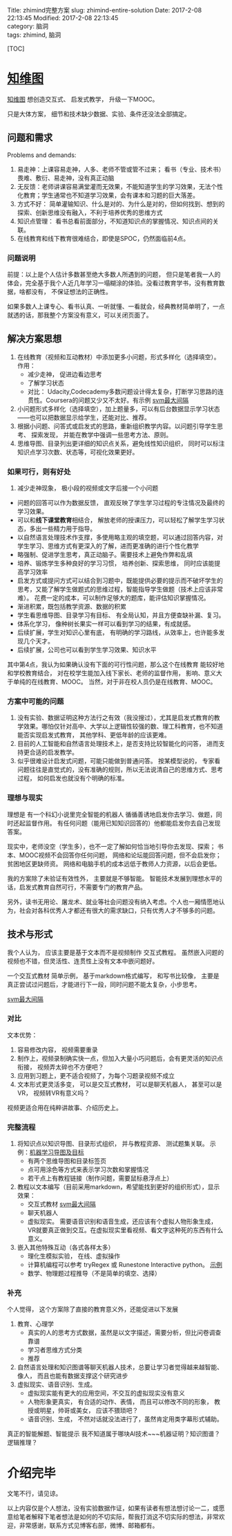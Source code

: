 Title: zhimind完整方案
slug: zhimind-entire-solution
Date: 2017-2-08 22:13:45
Modified: 2017-2-08 22:13:45   
category: 脑洞  
tags: zhimind, 脑洞    

[TOC]

# [知维图](zhimind.com)

[知维图](zhimind.com) 想创造交互式、 启发式教学， 升级一下MOOC。

只是大体方案， 细节和技术缺少数据、实验、条件还没法全部搞定。

## 问题和需求

Problems and demands:

1. 易走神：上课容易走神，人多、老师不管或管不过来； 看书（专业、技术书）畏难、敷衍、易走神，没有真正动脑
2. 无反馈：老师讲课容易满堂灌而无效果，不能知道学生的学习效果，无法个性化教育；学生通常也不知道学习效果，会有课本和习题的巨大落差。
3. 方式不好： 简单灌输知识、什么是对的、为什么是对的，但如何找到、想到的探索、创新思维没有融入，不利于培养优秀的思维方式
4. 知识点管理： 看书总看前面部分，不知道知识点的掌握情况、知识点间的关联。
5. 在线教育和线下教育很难结合，即使是SPOC，仍然面临前4点。

### 问题说明

前提：以上是个人估计多数甚至绝大多数人所遇到的问题， 但只是笔者我一人的体会，完全基于我个人近几年学习一塌糊涂的体验。没看过教育学书，没有教育数据，啥都没有， 不保证想法的正确性。

如果多数人上课专心、看书认真、一听就懂、一看就会，经典教材简单明了，一点就透的话，那我整个方案没有意义，可以关闭页面了。


## 解决方案思想

1. 在线教育（视频和互动教材）中添加更多小问题，形式多样化（选择填空）。作用：  
    - 减少走神， 促进边看边思考
    - 了解学习状态
    - 对比： Udacity,Codecademy多数问题设计得太复杂，打断学习思路的连贯性。Coursera的问题又少又不太好。有示例 [svm最大间隔](http://www.zhimind.com/tutorial/a94364d4-4f6f-41bd-8b57-6c749efc46f4?id=f349e9b2-1412-44f4-a18e-618825613bcb&name=1.%E6%94%AF%E6%8C%81%E5%90%91%E9%87%8F%E6%9C%BA%E6%9C%80%E5%A4%A7%E9%97%B4%E9%9A%94&parent=%E6%94%AF%E6%8C%81%E5%90%91%E9%87%8F%E6%9C%BA)
2. 小问题形式多样化（选择填空），加上题量多，可以有后台数据显示学习状态——也可以把数据显示给学生，还能对比、推荐。
3. 根据小问题、问答式或启发式的思路，重新组织教学内容。以问题引导学生思考、 探索发现， 并能在教学中强调一些思考方法、原则。
4. 思维导图、目录列出更详细的知识点关系，避免线性知识组织， 同时可以标注知识点学习次数、状态等，可视化效果更好。

### 如果可行，则有好处

1. 减少走神现象， 极小段的视频或文字后接一个小问题
-  问题的回答可以作为数据反馈， 直观反映了学生学习过程的专注情况及最终的学习效果。
-  可以和**线下课堂教育**相结合， 解放老师的授课压力，可以轻松了解学生学习状态，多出一些精力用于指导。 
-  以自然语言处理技术作支撑，多使用略主观的填空题，可以通过回答内容，对学生学习、思维方式有更深入的了解，进而更准确的进行个性化教学
-  略强制、促进学生思考，真正动脑子。需要技术上避免作弊和乱填
-  培养、锻炼学生多种良好的学习习惯， 培养创新、探索思维， 同时应该能提高学习效率
-  启发方式或提问方式可以结合到习题中，既能提供必要的提示而不破坏学生的思考，又能了解学生做题式的思维过程，智能指导学生做题（技术上应该非常难）。 花费一定的成本，可以制作足够大的题库，能评估知识掌握情况。
-  渐进积累，既包括教学资源、数据的积累
-  学生看思维导图、目录学习有目标、 有全局认知，并且方便查缺补漏、复习。
-  体系化学习， 像种树长果实一样可以看到学习的结果，有成就感。
-  后续扩展，学生对知识心里有底， 有明确的学习路线，从效率上，也许能多发现几个天才。
-  后续扩展，公司也可以看到学生学习效果、知识水平

其中第4点，我认为如果确认没有下面的可行性问题，那么这个在线教育 能较好地和学校教育结合， 对在校学生能加入线下家长、老师的监督作用， 影响、意义大于单纯的在线教育、MOOC。 当然，对于非在校人员仍是在线教育、MOOC。

### 方案中可能的问题

1. 没有实验、数据证明这种方法行之有效（我没搜过），尤其是启发式教育的教学效果。哪怕仅针对高中、大学以上逻辑性较强的数、理工科教育，也不知道能否实现启发式教育， 其他学科、更低年龄的应该更难。
2. 目前的人工智能和自然语言处理技术上，是否支持比较智能化的问答， 进而支持更合适的启发教学。
3. 似乎很难设计启发式问题，可能只能做到普通问答。 按某模型说的， 专家看问题往往是直觉式的，没有准确的规则，所以无法说清自己的思维方式、思考过程， 如何启发也就没有个明确的标准。

### 理想与现实

理想是 有一个科幻小说里完全智能的机器人 循循善诱地启发你去学习、做题，同时还起监督作用。 有任何问题（能用已知知识回答的）他都能启发你去自己发现答案。

现实中，老师没空（学生多），也不一定了解如何恰当地引导你去发现、探索； 书本、MOOC视频不会回答你任何问题， 网络和论坛能回答问题，但不会启发你； 贫困地区更缺师资。 网络和电脑手机的成本远低于教师人力资源，以后会更低。

我的方案除了未验证有效性外， 主要就是不够智能。 智能技术发展到理想水平的话，启发式教育自然可行，不需要专门的教育产品。

另外，读书无用论、屠龙术、就业等社会问题没有纳入考虑。个人也一厢情愿地认为，社会对各科优秀人才都还有很大的需求缺口，只有优秀人才不够多的问题。

## 技术与形式

我个人认为， 应该主要是基于文本而不是视频制作 交互式教程。 虽然嵌入问题的视频也不错，但灵活性、连贯性上没有文本中嵌问题好。

一个交互式教材 简单示例， 基于markdown格式编写， 和写书比较像， 主要是真正尝试过问题后，才能进行下一段，同时问题不能太复杂，小步思考。

[svm最大间隔](http://www.zhimind.com/tutorial/a94364d4-4f6f-41bd-8b57-6c749efc46f4?id=f349e9b2-1412-44f4-a18e-618825613bcb&name=1.%E6%94%AF%E6%8C%81%E5%90%91%E9%87%8F%E6%9C%BA%E6%9C%80%E5%A4%A7%E9%97%B4%E9%9A%94&parent=%E6%94%AF%E6%8C%81%E5%90%91%E9%87%8F%E6%9C%BA)

### 对比

文本优势：

1. 容易修改内容， 视频需要重录
2. 制作上，视频录制确实快一点，但加入大量小巧问题后，会有更灵活的知识点衔接， 视频弄太碎也不方便吧？
3. 应用到习题上，更不适合视频了，为每个习题录视频不成立
4. 文本形式更灵活多变， 可以是交互式教材， 可以是聊天机器人， 甚至可以是VR， 视频转VR有意义吗？

视频更适合用在纯粹讲故事、介绍历史上。

### 完整流程

1. 将知识点以知识导图、目录形式组织， 并与教程资源、 测试题集关联。 示例：[机器学习导图及目标](http://www.zhimind.com/map/f349e9b2-1412-44f4-a18e-618825613bcb)  
    - 有两个思维导图和目录标签页
    - 点可用涂色等方式来表示学习次数和掌握情况
    - 若干点上有教程链接（制作问题，需要鼠标悬浮点上）
2. 教程以文本编写（目前采用markdown，希望能找到更好的组织形式），显示效果：  
    - 交互式教材 [svm最大间隔](http://www.zhimind.com/tutorial/a94364d4-4f6f-41bd-8b57-6c749efc46f4?id=f349e9b2-1412-44f4-a18e-618825613bcb&name=1.%E6%94%AF%E6%8C%81%E5%90%91%E9%87%8F%E6%9C%BA%E6%9C%80%E5%A4%A7%E9%97%B4%E9%9A%94&parent=%E6%94%AF%E6%8C%81%E5%90%91%E9%87%8F%E6%9C%BA)
    - 聊天机器人
    - 虚拟现实。 需要语音识别和语音生成，还应该有个虚拟人物形象生成，VR就要真正做到交互。在虚拟现实里看视频、看文字这种死的东西有什么意义。
3. 嵌入其他特殊互动（各式各样太多）
    - 理化生模拟实验， 在线、虚拟操作
    - 计算机编程可以参考 tryRegex 或 Runestone Interactive python。 [示例](http://www.zhimind.com/practice/ab3e5150-a91c-4fe4-83c7-4e57fbf5c59c)
    - 数学、物理题过程推导（不是简单的填空、选择）
    
### 补充

个人觉得， 这个方案除了直接的教育意义外，还能促进以下发展

1. 教育、心理学  
    - 真实的人的思考方式数据，虽然是以文字描述，需要分析，但比问卷调查靠谱
    - 学习者思维方式分类
    - 推荐
2. 自然语言处理和知识图谱等聊天机器人技术，总要让学习者觉得越来越智能、像人， 而且也能有数据支撑这个研究进步
3. 虚拟现实、语音识别、生成。  
    - 虚拟现实能有更大的应用空间，不交互的虚拟现实没有意义
    - 人物形象更真实， 有合适的动作、表情， 而且可以修改不同的形象， 教授或明星，帅哥或美女， 应该不猥琐吧？
    - 语音识别、生成， 不然对话就没法进行了，虽然肯定用类字幕形式辅助。

真正的智能解题、智能提示 我不知道属于哪块AI技术~~~机器证明？知识图谱？逻辑推理？

# 介绍完毕

文笔不行，请见谅。

以上内容仅是个人想法，没有实验数据作证，如果有读者有想法想讨论一二，或愿意给笔者解释下笔者想法是如何的不切实际，帮我打消这不切实际的想法，非常欢迎，非常感谢，联系方式见博客右部，微博、邮箱都有。
